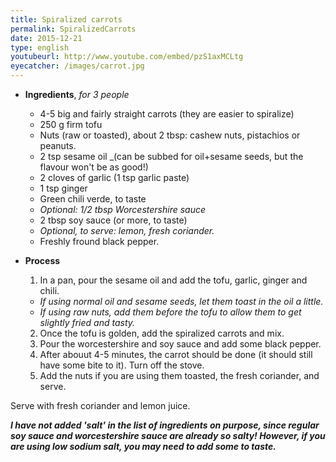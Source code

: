```yaml
---
title: Spiralized carrots
permalink: SpiralizedCarrots
date: 2015-12-21
type: english
youtubeurl: http://www.youtube.com/embed/pzS1axMCLtg
eyecatcher: /images/carrot.jpg
---
```


* **Ingredients**, _for 3 people_
  * 4-5 big and fairly straight carrots (they are easier to spiralize)
  * 250 g firm tofu
  * Nuts (raw or toasted), about 2 tbsp: cashew nuts, pistachios or peanuts.
  * 2 tsp sesame oil _(can be subbed for oil+sesame seeds, but the flavour won't be as good!)
  * 2 cloves of garlic (1 tsp garlic paste)
  * 1 tsp ginger
  * Green chili verde, to taste
  * _Optional: 1/2 tbsp Worcestershire sauce_
  * 2 tbsp soy sauce (or more, to taste)
  * _Optional, to serve: lemon, fresh coriander._
  * Freshly fround black pepper.

* **Process**
  1. In a pan, pour the sesame oil and add the tofu, garlic, ginger and chili.
  * _If using normal oil and sesame seeds, let them toast in the oil a little._
  * _If using raw nuts, add them before the tofu to allow them to get slightly fried and tasty._
  2. Once the tofu is golden, add the spiralized carrots and mix.
  3. Pour the worcestershire and soy sauce and add some black pepper. 
  4. After abouut 4-5 minutes, the carrot should be done (it should still have some bite to it). Turn off the stove. 
  5. Add the nuts if you are using them toasted, the fresh coriander, and serve.

Serve with fresh coriander and lemon juice. 

**_I have not added 'salt' in the list of ingredients on purpose, since regular soy sauce and worcestershire sauce are already so salty! However, if you are using low sodium salt, you may need to add some to taste._**


